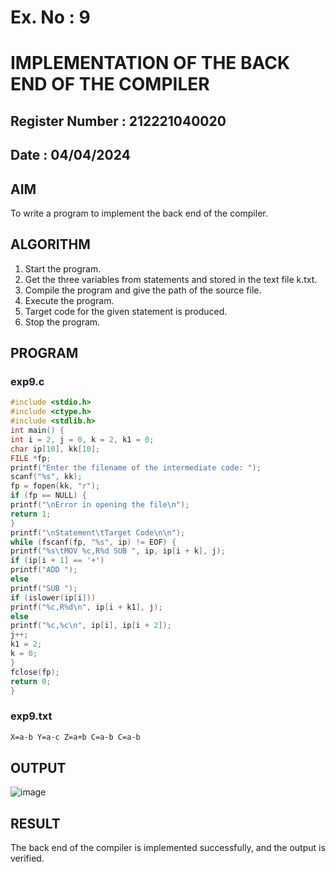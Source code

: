 # Ex. No : 9	
# IMPLEMENTATION OF THE BACK END OF THE COMPILER 
## Register Number : 212221040020
## Date : 04/04/2024

## AIM   
To write a program to implement the back end of the compiler.

## ALGORITHM
1.	Start the program.
2.	Get the three variables from statements and stored in the text file k.txt.
3.	Compile the program and give the path of the source file.
4.	Execute the program.
5.	Target code for the given statement is produced.
6.	Stop the program.

## PROGRAM
### exp9.c
```c
#include <stdio.h>
#include <ctype.h>
#include <stdlib.h>
int main() {
int i = 2, j = 0, k = 2, k1 = 0;
char ip[10], kk[10];
FILE *fp;
printf("Enter the filename of the intermediate code: ");
scanf("%s", kk);
fp = fopen(kk, "r");
if (fp == NULL) {
printf("\nError in opening the file\n");
return 1;
}
printf("\nStatement\tTarget Code\n\n");
while (fscanf(fp, "%s", ip) != EOF) {
printf("%s\tMOV %c,R%d SUB ", ip, ip[i + k], j);
if (ip[i + 1] == '+')
printf("ADD ");
else
printf("SUB ");
if (islower(ip[i]))
printf("%c,R%d\n", ip[i + k1], j);
else
printf("%c,%c\n", ip[i], ip[i + 2]);
j++;
k1 = 2;
k = 0;
}
fclose(fp);
return 0;
}
```
### exp9.txt
```txt
X=a-b Y=a-c Z=a+b C=a-b C=a-b
```

## OUTPUT 
![image](https://github.com/Anbuselvan04/19CS409-Compiler-Design-Lab/assets/119410896/88a4b4de-b415-4c5a-b6a6-3e0cc665bff2)

## RESULT
The back end of the compiler is implemented successfully, and the output is verified.
